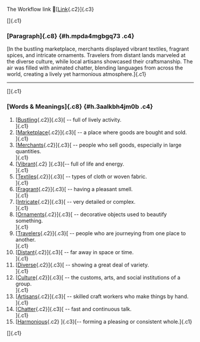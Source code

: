 The Workflow link
👏[[Link](https://www.google.com/url?q=http://www.google.com&sa=D&source=editors&ust=1757393346321499&usg=AOvVaw1gEg97FX7qayhVCiw-Te3j){.c2}]{.c3}

[]{.c1}

### [Paragraph]{.c8} {#h.mpda4mgbgq73 .c4}

[In the bustling marketplace, merchants displayed vibrant textiles,
fragrant spices, and intricate ornaments. Travelers from distant lands
marveled at the diverse culture, while local artisans showcased their
craftsmanship. The air was filled with animated chatter, blending
languages from across the world, creating a lively yet harmonious
atmosphere.]{.c1}

------------------------------------------------------------------------

[]{.c1}

### [Words & Meanings]{.c8} {#h.3aalkbh4jm0b .c4}

1.  [[Bustling](https://www.google.com/url?q=http://www.google.com&sa=D&source=editors&ust=1757393346322996&usg=AOvVaw0U-LK2F4ZAf0l8Uu-G4MTk){.c2}]{.c3}[ --
    full of lively activity.\
    ]{.c1}
2.  [[Marketplace](https://www.google.com/url?q=http://www.google.com&sa=D&source=editors&ust=1757393346323297&usg=AOvVaw2FL9hMPpt7KD2zVCkTsZqP){.c2}]{.c3}[ --
    a place where goods are bought and sold.\
    ]{.c1}
3.  [[Merchants](https://www.google.com/url?q=http://www.google.com&sa=D&source=editors&ust=1757393346323594&usg=AOvVaw3EYzQgqiZ0oCstuRdL4iuz){.c2}]{.c3}[ --
    people who sell goods, especially in large quantities.\
    ]{.c1}
4.  [[Vibrant](https://www.google.com/url?q=http://www.google.com&sa=D&source=editors&ust=1757393346323917&usg=AOvVaw0MPEOyimLhHBqvI3Vuo5Gs){.c2}
    ]{.c3}[-- full of life and energy.\
    ]{.c1}
5.  [[Textiles](https://www.google.com/url?q=http://www.google.com&sa=D&source=editors&ust=1757393346324155&usg=AOvVaw1obCoZOVfn9S-n1jb7MZOb){.c2}]{.c3}[ --
    types of cloth or woven fabric.\
    ]{.c1}
6.  [[Fragrant](https://www.google.com/url?q=http://www.google.com&sa=D&source=editors&ust=1757393346324395&usg=AOvVaw2jkg9C9UefCiLnySi7U1sM){.c2}]{.c3}[ --
    having a pleasant smell.\
    ]{.c1}
7.  [[Intricate](https://www.google.com/url?q=http://www.google.com&sa=D&source=editors&ust=1757393346324640&usg=AOvVaw14gKcrUMh2gsuXiQh3tOTO){.c2}]{.c3}[ --
    very detailed or complex.\
    ]{.c1}
8.  [[Ornaments](https://www.google.com/url?q=http://www.google.com&sa=D&source=editors&ust=1757393346324906&usg=AOvVaw0evNqkHA4CrlEWaomDeA_Q){.c2}]{.c3}[ --
    decorative objects used to beautify something.\
    ]{.c1}
9.  [[Travelers](https://www.google.com/url?q=http://www.google.com&sa=D&source=editors&ust=1757393346325182&usg=AOvVaw1ZX7Gq9rWEecbvkkGctWq8){.c2}]{.c3}[ --
    people who are journeying from one place to another.\
    ]{.c1}
10. [[Distant](https://www.google.com/url?q=http://www.google.com&sa=D&source=editors&ust=1757393346325501&usg=AOvVaw3Yz-R_dVKm-Xs4_dPDyOJk){.c2}]{.c3}[ --
    far away in space or time.\
    ]{.c1}
11. [[Diverse](https://www.google.com/url?q=http://www.google.com&sa=D&source=editors&ust=1757393346325766&usg=AOvVaw1K1oxTIcgr-zvmgJOX8zkP){.c2}]{.c3}[ --
    showing a great deal of variety.\
    ]{.c1}
12. [[Culture](https://www.google.com/url?q=http://www.google.com&sa=D&source=editors&ust=1757393346326022&usg=AOvVaw2dd5tR30G2uDZxO_AK-JJG){.c2}]{.c3}[ --
    the customs, arts, and social institutions of a group.\
    ]{.c1}
13. [[Artisans](https://www.google.com/url?q=http://www.google.com&sa=D&source=editors&ust=1757393346326311&usg=AOvVaw2w_PX5BwI9uqeGABTrLdBH){.c2}]{.c3}[ --
    skilled craft workers who make things by hand.\
    ]{.c1}
14. [[Chatter](https://www.google.com/url?q=http://www.google.com&sa=D&source=editors&ust=1757393346326578&usg=AOvVaw3kXIF95jwxwMulwvmOfTb3){.c2}]{.c3}[ --
    fast and continuous talk.\
    ]{.c1}
15. [[Harmonious](https://www.google.com/url?q=http://www.google.com&sa=D&source=editors&ust=1757393346326858&usg=AOvVaw2dXP7zey3qnhdcPM8yR4Gu){.c2}
    ]{.c3}[-- forming a pleasing or consistent whole.]{.c1}

[]{.c1}
